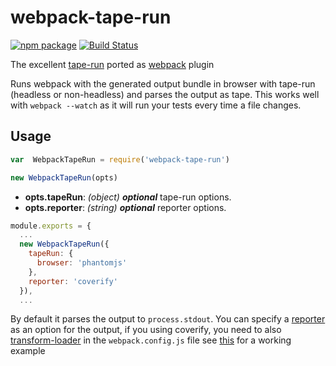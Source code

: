 # webpack-tape-run

[![npm package](https://img.shields.io/badge/npm-0.0.2-blue.svg)](https://www.npmjs.com/package/webpack-tape-run)
[![Build Status](https://travis-ci.org/syarul/webpack-tape-run.svg?branch=master)](https://travis-ci.org/syarul/webpack-tape-run)

The excellent [tape-run](https://github.com/juliangruber/tape-run) ported as [webpack](https://webpack.github.io/) plugin

Runs webpack with the generated output bundle in browser with tape-run (headless or non-headless) and parses the output as tape. 
This works well with ```webpack --watch``` as it will run your tests every time a file changes.

## Usage

```javascript
var  WebpackTapeRun = require('webpack-tape-run')

new WebpackTapeRun(opts)
```
- **opts.tapeRun**: *(object)* ***optional*** tape-run options.
- **opts.reporter**: *(string)* ***optional*** reporter options.

```javascript
module.exports = {
  ...
  new WebpackTapeRun({
    tapeRun: {
      browser: 'phantomjs'
    },
    reporter: 'coverify' 
  }),
  ...
```

By default it parses the output to ```process.stdout```. You can specify a [reporter](https://github.com/sindresorhus/awesome-tap#reporters) as an option for the output, 
if you using coverify, you need to also [transform-loader](https://github.com/webpack-contrib/transform-loader) in 
the ```webpack.config.js``` file see [this](https://github.com/syarul/webpack-tape-run/blob/master/webpack.test.js) for a working example

